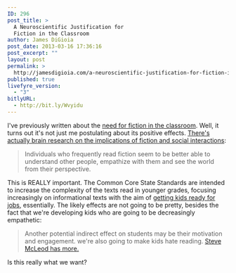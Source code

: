```yaml
---
ID: 296
post_title: >
  A Neuroscientific Justification for
  Fiction in the Classroom
author: James DiGioia
post_date: 2013-03-16 17:36:16
post_excerpt: ""
layout: post
permalink: >
  http://jamesdigioia.com/a-neuroscientific-justification-for-fiction-in-the-classroom/
published: true
livefyre_version:
  - "3"
bitlyURL:
  - http://bit.ly/Wvyidu
---
```

I've previously written about the [need for fiction in the classroom][1]. Well, it turns out it's not just me postulating about its positive effects. [There's actually brain research on the implications of fiction and social interactions][2]:

> Individuals who frequently read fiction seem to be better able to understand other people, empathize with them and see the world from their perspective.

This is REALLY important. The Common Core State Standards are intended to increase the complexity of the texts read in younger grades, focusing increasingly on informational texts with the aim of [getting kids ready for jobs][3], essentially. The likely effects are not going to be pretty, besides the fact that we're developing kids who are going to be decreasingly empathetic:

> Another potential indirect effect on students may be their motivation and engagement. we're also going to make kids hate reading. [Steve McLeod has more.][4]

Is this really what we want?

 [1]: http://jamesdigioia.com/content-vs-reflection-in-the-common-core-standards/ "Content vs. Reflection in the Common Core Standards"
 [2]: http://www.nytimes.com/2012/03/18/opinion/sunday/the-neuroscience-of-your-brain-on-fiction.html "Your Brain on Fiction"
 [3]: http://www.dailycensored.com/gates-financed-common-core-standards-turn-kindergarten-into-global-economy-zone/ "Gates-Financed Common Core Standards Turn Kindergarten into Global Economy Zone"
 [4]: http://dangerouslyirrelevant.org/2013/03/text-complexity-in-the-early-grades-shooting-ourselves-in-the-foot.html "Text complexity in the early grades: Shooting ourselves in the foot?"